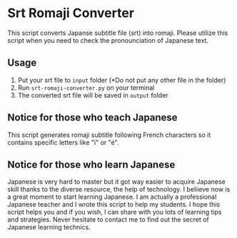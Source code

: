 # Srt Romaji Converter
This script converts Japanse subtitle file (srt) into romaji.
Please utilize this script when you need to check the pronounciation of Japanese text.

## Usage
1. Put your srt file to `input` folder (*Do not put any other file in the folder)
2. Run `srt-romaji-converter.py` on your terminal
3. The converted srt file will be saved in `output` folder

## Notice for those who teach Japanese
This script generates romaji subtitle following French characters so it contains specific letters like "ï" or "é".

## Notice for those who learn Japanese
Japanese is very hard to master but it got way easier to acquire Japanese skill thanks to the diverse resource, the help of technology. I beliieve now is a great moment to start learning Japanese. I am actually a professional Japanese teacher and I wrote this script to help my students. I hope this script helps you and if you wish, I can share with you lots of learning tips and strategies. Never hesitate to contact me to find out the secret of Japanese learning technics.